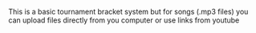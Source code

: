 This is a basic tournament bracket system but for songs (.mp3 files) you can upload files directly from you computer or use links from youtube
